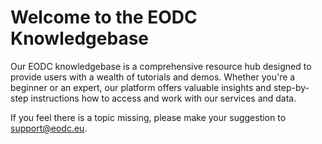 # Welcome to the EODC Knowledgebase

Our EODC knowledgebase is a comprehensive resource hub designed to
provide users with a wealth of tutorials and demos. Whether
you're a beginner or an expert, our platform offers valuable insights and
step-by-step instructions how to access and work with our services and data.

If you feel there is a topic missing, please make your suggestion to <support@eodc.eu>.

